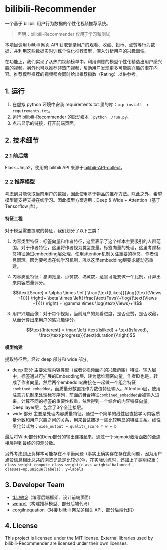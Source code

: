 # bilibili-Recommender

一个基于 bilibili 用户行为数据的个性化视频推荐系统。

> 声明：bilibili-Recommender 仅用于学习和测试

本项目调用 bilibili 网页 API 获取登录用户的观看、收藏、投币、点赞等行为数据，并利用这些数据实时训练个性化推荐模型，深入分析用户的兴趣画像。

在功能上，我们实现了从热门视频榜单中，利用训练的模型个性化精选出用户感兴趣的视频。另外也可以推荐非热门视频，帮助用户发现更多可能感兴趣的潜在内容。推荐模型推荐的视频都会同时给出推荐指数（Rating）以供参考。

## 1. 运行

1. 在虚拟 python 环境中安装 requirements.txt 里的库：`pip install -r requirements.txt`。
2. 运行 bilibili-Recommender 的启动脚本：`python ./run.py`。
3. 点击显示的链接，打开前端页面。

## 2. 技术细节

### 2.1 前后端

Flask+Jinja2，使用的 bilibili API 来源于 [bilibili-API-collect](https://github.com/SocialSisterYi/bilibili-API-collect)。

### 2.2 推荐模型

考虑到只能获取当前用户的数据，因此使用基于物品的推荐方法。除此之外，希望模型能支持支持在线学习。因此模型方案选用：Deep & Wide + Attention（基于 Tensorflow 库）。

#### 特征工程

对于模型需要提取的特征，我们划分了以下三类：

1. 内容类型特征：标签向量和作者特征，这里表示了这个样本主要吸引的人群范围。对于作者特征，这里将作者视为类型变量。标签向量的处理，这里考虑标签特征通过embedding层处理，使用attention机制关注重要的标签，作者信息同理。因为要考虑在线学习机制，所以这里embedding层要求能动态重建。

2. 内容质量特征：总浏览量、点赞数、收藏数，这里可能要做一个比例，计算出来内容质量评分。

   $$\text{Score} = \alpha \times \left( \frac{\text{Likes}}{\log{(\text{Views +1})}} \right)+ \beta \times \left( \frac{\text{Favs}}{\log{(\text{Views +1})}} \right) + \gamma \times \log(\text{Views}+1)$$

3. 用户兴趣画像：对于每个视频，当前用户的观看进度，是否点赞，是否收藏，从而计算出来用户的感兴趣评分。
   
   $$\text{Interest} = \max \left( \text{isliked} + \text{isfaved}, \frac{\text{progress}}{\text{duration}}\right)$$

#### 模型构建

提取特征后，经过 deep 部分和 wide 部分。

* deep 部分
  主要处理内容类型（或者说视频面向的兴趣范围）特征。输入层中，标签通过可扩展的Embedding层，转为低维稠密向量，作者ID也是，转成了作者向量，然后两个embedding拼接在一起做一个组合特征`combined_embedded`。而质量分数直接作为数值特征输入。Attention层，使用注意力机制来处理标签序列，前面的组合特征`combined_embedded`会被输入进来，计算不同的标签的重要性权重，然后得到一个综合的内容特征向量。Deep layer层，包含了3个全连接层。
* wide 部分
  主要是处理内容质量特征，通过一个简单的线性层直接学习内容质量分数和用户兴趣之间的关系，用来尝试捕捉一些比较明显的特征关系。线性变化公式为：`wide_output = quality_score * w + b`

最后将Wide部分和Deep部分的输出连接起来，通过一个sigmoid激活函数的全连接层得到最终的预测分数。

另外考虑到正负样本可能存在不平衡问题（事实上确实存在存在此问题，因为用户点赞信息相比总共的浏览记录是比较少的），在实际训练时，还加上了类别权重：`class_weight.compute_class_weight(class_weight='balanced', classes=np.unique(labels), y=labels)`

## 3. Developer Team

* [tLLWtG](https://github.com/tLLWtG)（编写后端框架、设计前端页面）
* [wegret](https://github.com/wegret)（构建推荐模型、部分后端代码）
* [corgiInequation](https://github.com/corgiInequation)（对接 bilibili 网站的相关 API、部分后端代码）

## 4. License

This project is licensed under the MIT license. External libraries used by bilibili-Recommender are licensed under their own licenses.
